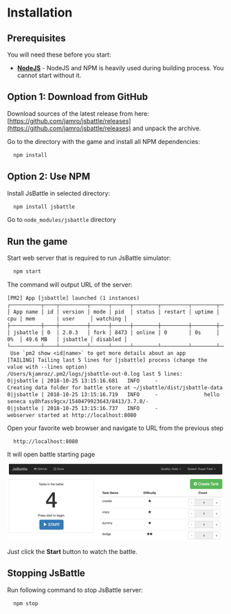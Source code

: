 # Installation

## Prerequisites

You will need these before you start:

 - [**NodeJS**](https://nodejs.org/) - NodeJS and NPM is heavily used during building process. You cannot start without it.


## Option 1: Download from GitHub

Download sources of the latest release from here: [https://github.com/jamro/jsbattle/releases](https://github.com/jamro/jsbattle/releases) and unpack the archive.

Go to the directory with the game and install all NPM dependencies:

```bash
  npm install
```

## Option 2: Use NPM

Install JsBattle in selected directory:

```bash
  npm install jsbattle
```

Go to `node_modules/jsbattle` directory

## Run the game

Start web server that is required to run JsBattle simulator:

```bash
  npm start
```

The command will output URL of the server:

```
[PM2] App [jsbattle] launched (1 instances)
┌──────────┬────┬─────────┬──────┬──────┬────────┬─────────┬────────┬─────┬───────────┬──────────┬──────────┐
│ App name │ id │ version │ mode │ pid  │ status │ restart │ uptime │ cpu │ mem       │ user     │ watching │
├──────────┼────┼─────────┼──────┼──────┼────────┼─────────┼────────┼─────┼───────────┼──────────┼──────────┤
│ jsbattle │ 0  │ 2.0.3   │ fork │ 8473 │ online │ 0       │ 0s     │ 0%  │ 49.6 MB   │ jsbattle │ disabled │
└──────────┴────┴─────────┴──────┴──────┴────────┴─────────┴────────┴─────┴───────────┴──────────┴──────────┘
 Use `pm2 show <id|name>` to get more details about an app
[TAILING] Tailing last 5 lines for [jsbattle] process (change the value with --lines option)
/Users/kjamroz/.pm2/logs/jsbattle-out-0.log last 5 lines:
0|jsbattle | 2018-10-25 13:15:16.681   INFO     -               Creating data folder for battle store at ~/jsbattle/dist/jsbattle-data
0|jsbattle | 2018-10-25 13:15:16.719   INFO     -               hello seneca sy8hfass9gcx/1540479923643/8413/3.7.0/-
0|jsbattle | 2018-10-25 13:15:16.737   INFO     -               webserver started at http://localhost:8080

```

Open your favorite web browser and navigate to URL from the previous step

```
  http://localhost:8080
```

It will open battle starting page

![alt text](/docs/img/start_screen_001.png)

Just click the **Start** button to watch the battle.

## Stopping JsBattle

Run following command to stop JsBattle server:
```bash
  npm stop
```
